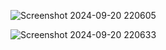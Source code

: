 ![Screenshot 2024-09-20 220605](https://github.com/user-attachments/assets/fb5c026f-b99e-47cb-8871-e40201ec0acc)

![Screenshot 2024-09-20 220633](https://github.com/user-attachments/assets/3cddc366-d186-4786-a0af-5dd616ed55b0)

